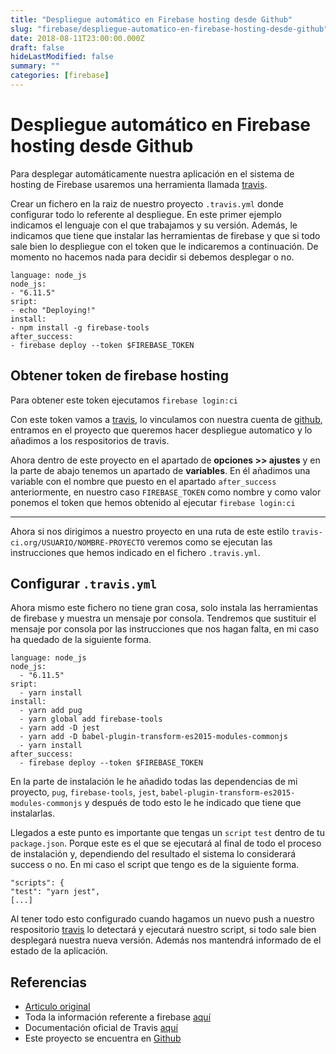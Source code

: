 ```yaml
---
title: "Despliegue automático en Firebase hosting desde Github"
slug: "firebase/despliegue-automatico-en-firebase-hosting-desde-github"
date: 2018-08-11T23:00:00.000Z
draft: false
hideLastModified: false
summary: ""
categories: [firebase]
---
```


Despliegue automático en Firebase hosting desde Github
================================================================================

  Para desplegar automáticamente nuestra aplicación en el sistema de hosting de
  Firebase usaremos una herramienta  llamada [travis].

  Crear un fichero en la raiz de nuestro proyecto `.travis.yml` donde configurar
  todo lo referente al despliegue. En este primer ejemplo indicamos el lenguaje
  con el que trabajamos y su versión. Además, le indicamos que tiene que
  instalar las herramientas de firebase y que si todo sale bien lo despliegue
  con el token que le indicaremos a continuación. De momento no hacemos nada
  para decidir si debemos desplegar o no.

````````````````````````````````````````````````````````````````````````````````
language: node_js
node_js:
- "6.11.5"
sript:
- echo "Deploying!"
install:
- npm install -g firebase-tools
after_success:
- firebase deploy --token $FIREBASE_TOKEN
````````````````````````````````````````````````````````````````````````````````

Obtener token de firebase hosting
--------------------------------------------------------------------------------

  Para obtener este token ejecutamos `firebase login:ci`

  Con este token vamos a [travis], lo vinculamos con nuestra cuenta de
  [github], entramos en el proyecto que queremos hacer despliegue automatico y
  lo añadimos a los respositorios de travis.

  Ahora dentro de este proyecto en el apartado de __opciones >> ajustes__ y en
  la parte de abajo tenemos un apartado de __variables__. En él añadimos una
  variable con el nombre que puesto en el apartado `after_success`
  anteriormente, en nuestro caso `FIREBASE_TOKEN` como nombre y como valor
  ponemos el token que hemos obtenido al ejecutar `firebase login:ci`

- - -

  Ahora si nos dirigimos a nuestro proyecto en una ruta de este estilo
  `travis-ci.org/USUARIO/NOMBRE-PROYECTO` veremos como se ejecutan las
  instrucciones que hemos indicado en el fichero `.travis.yml`.

Configurar `.travis.yml`
--------------------------------------------------------------------------------

  Ahora mismo este fichero no tiene gran cosa, solo instala las herramientas de
  firebase y muestra un mensaje por consola. Tendremos que sustituir el mensaje
  por consola por las instrucciones que nos hagan falta, en mi caso ha quedado
  de la siguiente forma.

````````````````````````````````````````````````````````````````````````````````
language: node_js
node_js:
  - "6.11.5"
sript:
  - yarn install
install:
  - yarn add pug
  - yarn global add firebase-tools
  - yarn add -D jest
  - yarn add -D babel-plugin-transform-es2015-modules-commonjs
  - yarn install
after_success:
  - firebase deploy --token $FIREBASE_TOKEN
````````````````````````````````````````````````````````````````````````````````

  En la parte de instalación le he añadido todas las dependencias de mi
  proyecto, `pug`, `firebase-tools`, `jest`,
  `babel-plugin-transform-es2015-modules-commonjs` y después de todo esto le he
  indicado que tiene que instalarlas.

  Llegados a este punto es importante que tengas un `script` `test` dentro de tu
  `package.json`. Porque este es el que se ejecutará al final de todo el proceso
  de instalación y, dependiendo del resultado el sistema lo considerará success
  o no. En mi caso el script que tengo es de la siguiente forma.

````````````````````````````````````````````````````````````````````````````````
"scripts": {
"test": "yarn jest",
[...]
````````````````````````````````````````````````````````````````````````````````

  Al tener todo esto configurado cuando hagamos un nuevo push a nuestro
  respositorio [travis] lo detectará y ejecutará nuestro script, si todo sale
  bien desplegará nuestra nueva versión. Además nos mantendrá informado de el
  estado de la aplicación.

Referencias
--------------------------------------------------------------------------------

* [Articulo original][articulo-original]
* Toda la información referente a firebase [aquí][firebase]
* Documentación oficial de Travis [aquí][travis]
* Este proyecto se encuentra en [Github][github]

<!-- All links here -->

[articulo-original]: https://medium.com/@cpavnn/deploy-to-firebase-hosting-from-github-3772fed05e72
[firebase]: https://firebase.google.com/
[travis]: https://travis-ci.org/
[github]: https://github.com/CrisKrus/juego-saber
[firebase functions]: https://firebase.google.com/docs/functions/?hl=es-419

